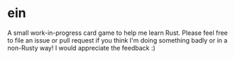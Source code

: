 # ein

A small work-in-progress card game to help me learn Rust. Please feel free to file an issue or pull request if you think I'm doing something badly or in a non-Rusty way! I would appreciate the feedback :)
